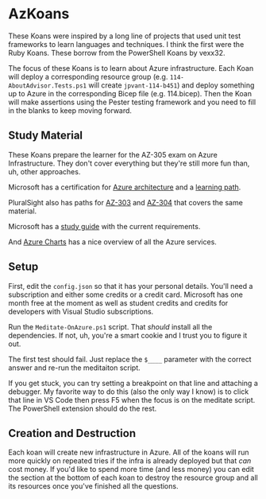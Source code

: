 # AzKoans

These Koans were inspired by a long line of projects that used unit test frameworks to learn languages and techniques.  I think the first were the Ruby Koans.  These borrow from the PowerShell Koans by vexx32.

The focus of these Koans is to learn about Azure infrastructure.  Each Koan will deploy a corresponding resource group (e.g. `114-AboutAdvisor.Tests.ps1` will create `jpvant-114-b451`) and deploy something up to Azure in the corresponding Bicep file (e.g. 114.bicep).  Then the Koan will make assertions using the Pester testing framework and you need to fill in the blanks to keep moving forward.

## Study Material

These Koans prepare the learner for the AZ-305 exam on Azure Infrastructure.  They don't cover everything but they're still more fun than, uh, other approaches.

Microsoft has a certification for [Azure architecture](https://learn.microsoft.com/en-us/certifications/azure-solutions-architect/) and a [learning path](https://learn.microsoft.com/en-us/training/paths/microsoft-azure-architect-design-prerequisites/).

PluralSight also has paths for [AZ-303](https://app.pluralsight.com/paths/certificate/microsoft-azure-architect-technologies-az-303) and [AZ-304](https://app.pluralsight.com/paths/certificate/microsoft-azure-architect-design-az-304) that covers the same material.

Microsoft has a [study guide](https://learn.microsoft.com/en-us/certifications/resources/study-guides/AZ-305) with the current requirements.

And [Azure Charts](https://azurecharts.com/overview) has a nice overview of all the Azure services.

## Setup

First, edit the `config.json` so that it has your personal details.  You'll need a subscription and either some credits or a credit card.  Microsoft has one month free at the moment as well as student credits and credits for developers with Visual Studio subscriptions.

Run the `Meditate-OnAzure.ps1` script.  That _should_ install all the dependencies.  If not, uh, you're a smart cookie and I trust you to figure it out.

The first test should fail.  Just replace the `$____` parameter with the correct answer and re-run the meditaiton script.

If you get stuck, you can try setting a breakpoint on that line and attaching a debugger.  My favorite way to do this (also the only way I know) is to click that line in VS Code then press F5 when the focus is on the meditate script.  The PowerShell extension should do the rest.

## Creation and Destruction

Each koan will create new infrastructure in Azure.  All of the koans will run more quickly on repeated tries if the infra is already deployed but that _can_ cost money.  If you'd like to spend more time (and less money) you can edit the section at the bottom of each koan to destroy the resource group and all its resources once you've finished all the questions.
